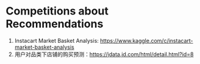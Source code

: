 # Competitions about Recommendations 
1. Instacart Market Basket Analysis:  https://www.kaggle.com/c/instacart-market-basket-analysis
2. 用户对品类下店铺的购买预测：https://jdata.jd.com/html/detail.html?id=8
